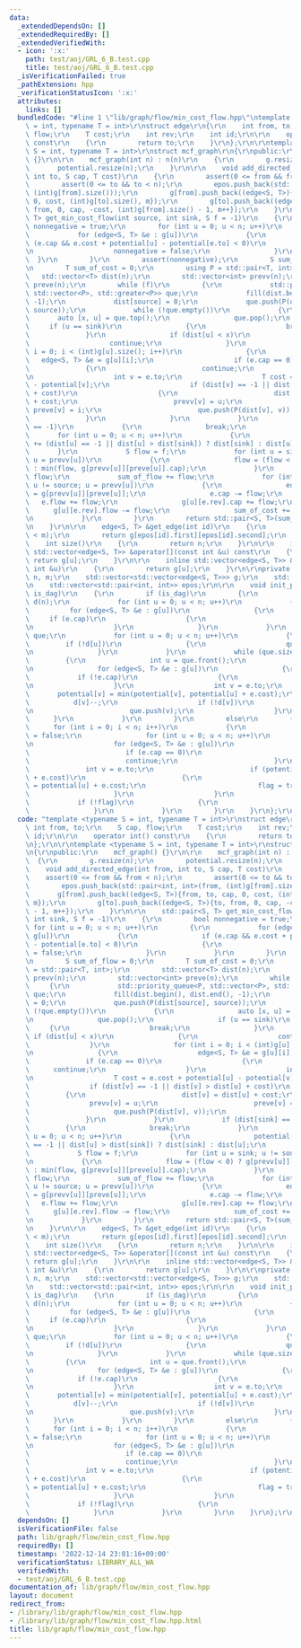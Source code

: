 ```yaml
---
data:
  _extendedDependsOn: []
  _extendedRequiredBy: []
  _extendedVerifiedWith:
  - icon: ':x:'
    path: test/aoj/GRL_6_B.test.cpp
    title: test/aoj/GRL_6_B.test.cpp
  _isVerificationFailed: true
  _pathExtension: hpp
  _verificationStatusIcon: ':x:'
  attributes:
    links: []
  bundledCode: "#line 1 \"lib/graph/flow/min_cost_flow.hpp\"\ntemplate <typename S\
    \ = int, typename T = int>\r\nstruct edge\r\n{\r\n    int from, to;\r\n    S cap,\
    \ flow;\r\n    T cost;\r\n    int rev;\r\n    int id;\r\n\r\n    operator int()\
    \ const\r\n    {\r\n        return to;\r\n    }\r\n};\r\n\r\ntemplate <typename\
    \ S = int, typename T = int>\r\nstruct mcf_graph\r\n{\r\npublic:\r\n    mcf_graph()\
    \ {}\r\n\r\n    mcf_graph(int n) : n(n)\r\n    {\r\n        g.resize(n);\r\n \
    \       potential.resize(n);\r\n    }\r\n\r\n    void add_directed_edge(int from,\
    \ int to, S cap, T cost)\r\n    {\r\n        assert(0 <= from && from < n);\r\n\
    \        assert(0 <= to && to < n);\r\n        epos.push_back(std::pair<int, int>(from,\
    \ (int)g[from].size()));\r\n        g[from].push_back((edge<S, T>){from, to, cap,\
    \ 0, cost, (int)g[to].size(), m});\r\n        g[to].push_back((edge<S, T>){to,\
    \ from, 0, cap, -cost, (int)g[from].size() - 1, m++});\r\n    }\r\n\r\n    std::pair<S,\
    \ T> get_min_cost_flow(int source, int sink, S f = -1)\r\n    {\r\n        bool\
    \ nonnegative = true;\r\n        for (int u = 0; u < n; u++)\r\n        {\r\n\
    \            for (edge<S, T> &e : g[u])\r\n            {\r\n                if\
    \ (e.cap && e.cost + potential[u] - potential[e.to] < 0)\r\n                {\r\
    \n                    nonnegative = false;\r\n                }\r\n          \
    \  }\r\n        }\r\n        assert(nonnegative);\r\n        S sum_of_flow = 0;\r\
    \n        T sum_of_cost = 0;\r\n        using P = std::pair<T, int>;\r\n     \
    \   std::vector<T> dist(n);\r\n        std::vector<int> prevv(n);\r\n        std::vector<int>\
    \ preve(n);\r\n        while (f)\r\n        {\r\n            std::priority_queue<P,\
    \ std::vector<P>, std::greater<P>> que;\r\n            fill(dist.begin(), dist.end(),\
    \ -1);\r\n            dist[source] = 0;\r\n            que.push(P(dist[source],\
    \ source));\r\n            while (!que.empty())\r\n            {\r\n         \
    \       auto [x, u] = que.top();\r\n                que.pop();\r\n           \
    \     if (u == sink)\r\n                {\r\n                    break;\r\n  \
    \              }\r\n                if (dist[u] < x)\r\n                {\r\n\
    \                    continue;\r\n                }\r\n                for (int\
    \ i = 0; i < (int)g[u].size(); i++)\r\n                {\r\n                 \
    \   edge<S, T> &e = g[u][i];\r\n                    if (e.cap == 0)\r\n      \
    \              {\r\n                        continue;\r\n                    }\r\
    \n                    int v = e.to;\r\n                    T cost = e.cost + potential[u]\
    \ - potential[v];\r\n                    if (dist[v] == -1 || dist[v] > dist[u]\
    \ + cost)\r\n                    {\r\n                        dist[v] = dist[u]\
    \ + cost;\r\n                        prevv[v] = u;\r\n                       \
    \ preve[v] = i;\r\n                        que.push(P(dist[v], v));\r\n      \
    \              }\r\n                }\r\n            }\r\n            if (dist[sink]\
    \ == -1)\r\n            {\r\n                break;\r\n            }\r\n     \
    \       for (int u = 0; u < n; u++)\r\n            {\r\n                potential[u]\
    \ += (dist[u] == -1 || dist[u] > dist[sink]) ? dist[sink] : dist[u];\r\n     \
    \       }\r\n            S flow = f;\r\n            for (int u = sink; u != source;\
    \ u = prevv[u])\r\n            {\r\n                flow = (flow < 0) ? g[prevv[u]][preve[u]].cap\
    \ : min(flow, g[prevv[u]][preve[u]].cap);\r\n            }\r\n            f -=\
    \ flow;\r\n            sum_of_flow += flow;\r\n            for (int u = sink;\
    \ u != source; u = prevv[u])\r\n            {\r\n                edge<S, T> &e\
    \ = g[prevv[u]][preve[u]];\r\n                e.cap -= flow;\r\n             \
    \   e.flow += flow;\r\n                g[u][e.rev].cap += flow;\r\n          \
    \      g[u][e.rev].flow -= flow;\r\n                sum_of_cost += e.cost * flow;\r\
    \n            }\r\n        }\r\n        return std::pair<S, T>(sum_of_flow, sum_of_cost);\r\
    \n    }\r\n\r\n    edge<S, T> &get_edge(int id)\r\n    {\r\n        assert(id\
    \ < m);\r\n        return g[epos[id].first][epos[id].second];\r\n    }\r\n\r\n\
    \    int size()\r\n    {\r\n        return n;\r\n    }\r\n\r\n    inline const\
    \ std::vector<edge<S, T>> &operator[](const int &u) const\r\n    {\r\n       \
    \ return g[u];\r\n    }\r\n\r\n    inline std::vector<edge<S, T>> &operator[](const\
    \ int &u)\r\n    {\r\n        return g[u];\r\n    }\r\n\r\nprivate:\r\n    int\
    \ n, m;\r\n    std::vector<std::vector<edge<S, T>>> g;\r\n    std::vector<T> potential;\r\
    \n    std::vector<std::pair<int, int>> epos;\r\n\r\n    void init_potential(bool\
    \ is_dag)\r\n    {\r\n        if (is_dag)\r\n        {\r\n            std::vector<int>\
    \ d(n);\r\n            for (int u = 0; u < n; u++)\r\n            {\r\n      \
    \          for (edge<S, T> &e : g[u])\r\n                {\r\n               \
    \     if (e.cap)\r\n                    {\r\n                        d[e.to]++;\r\
    \n                    }\r\n                }\r\n            }\r\n            std::queue<int>\
    \ que;\r\n            for (int u = 0; u < n; u++)\r\n            {\r\n       \
    \         if (!d[u])\r\n                {\r\n                    que.push(u);\r\
    \n                }\r\n            }\r\n            while (que.size())\r\n   \
    \         {\r\n                int u = que.front();\r\n                que.pop();\r\
    \n                for (edge<S, T> &e : g[u])\r\n                {\r\n        \
    \            if (!e.cap)\r\n                    {\r\n                        continue;\r\
    \n                    }\r\n                    int v = e.to;\r\n             \
    \       potential[v] = min(potential[v], potential[u] + e.cost);\r\n         \
    \           d[v]--;\r\n                    if (!d[v])\r\n                    {\r\
    \n                        que.push(v);\r\n                    }\r\n          \
    \      }\r\n            }\r\n        }\r\n        else\r\n        {\r\n      \
    \      for (int i = 0; i < n; i++)\r\n            {\r\n                bool flag\
    \ = false;\r\n                for (int u = 0; u < n; u++)\r\n                {\r\
    \n                    for (edge<S, T> &e : g[u])\r\n                    {\r\n\
    \                        if (e.cap == 0)\r\n                        {\r\n    \
    \                        continue;\r\n                        }\r\n          \
    \              int v = e.to;\r\n                        if (potential[v] > potential[u]\
    \ + e.cost)\r\n                        {\r\n                            potential[v]\
    \ = potential[u] + e.cost;\r\n                            flag = true;\r\n   \
    \                     }\r\n                    }\r\n                }\r\n    \
    \            if (!flag)\r\n                {\r\n                    break;\r\n\
    \                }\r\n            }\r\n        }\r\n    }\r\n};\r\n"
  code: "template <typename S = int, typename T = int>\r\nstruct edge\r\n{\r\n   \
    \ int from, to;\r\n    S cap, flow;\r\n    T cost;\r\n    int rev;\r\n    int\
    \ id;\r\n\r\n    operator int() const\r\n    {\r\n        return to;\r\n    }\r\
    \n};\r\n\r\ntemplate <typename S = int, typename T = int>\r\nstruct mcf_graph\r\
    \n{\r\npublic:\r\n    mcf_graph() {}\r\n\r\n    mcf_graph(int n) : n(n)\r\n  \
    \  {\r\n        g.resize(n);\r\n        potential.resize(n);\r\n    }\r\n\r\n\
    \    void add_directed_edge(int from, int to, S cap, T cost)\r\n    {\r\n    \
    \    assert(0 <= from && from < n);\r\n        assert(0 <= to && to < n);\r\n\
    \        epos.push_back(std::pair<int, int>(from, (int)g[from].size()));\r\n \
    \       g[from].push_back((edge<S, T>){from, to, cap, 0, cost, (int)g[to].size(),\
    \ m});\r\n        g[to].push_back((edge<S, T>){to, from, 0, cap, -cost, (int)g[from].size()\
    \ - 1, m++});\r\n    }\r\n\r\n    std::pair<S, T> get_min_cost_flow(int source,\
    \ int sink, S f = -1)\r\n    {\r\n        bool nonnegative = true;\r\n       \
    \ for (int u = 0; u < n; u++)\r\n        {\r\n            for (edge<S, T> &e :\
    \ g[u])\r\n            {\r\n                if (e.cap && e.cost + potential[u]\
    \ - potential[e.to] < 0)\r\n                {\r\n                    nonnegative\
    \ = false;\r\n                }\r\n            }\r\n        }\r\n        assert(nonnegative);\r\
    \n        S sum_of_flow = 0;\r\n        T sum_of_cost = 0;\r\n        using P\
    \ = std::pair<T, int>;\r\n        std::vector<T> dist(n);\r\n        std::vector<int>\
    \ prevv(n);\r\n        std::vector<int> preve(n);\r\n        while (f)\r\n   \
    \     {\r\n            std::priority_queue<P, std::vector<P>, std::greater<P>>\
    \ que;\r\n            fill(dist.begin(), dist.end(), -1);\r\n            dist[source]\
    \ = 0;\r\n            que.push(P(dist[source], source));\r\n            while\
    \ (!que.empty())\r\n            {\r\n                auto [x, u] = que.top();\r\
    \n                que.pop();\r\n                if (u == sink)\r\n           \
    \     {\r\n                    break;\r\n                }\r\n               \
    \ if (dist[u] < x)\r\n                {\r\n                    continue;\r\n \
    \               }\r\n                for (int i = 0; i < (int)g[u].size(); i++)\r\
    \n                {\r\n                    edge<S, T> &e = g[u][i];\r\n      \
    \              if (e.cap == 0)\r\n                    {\r\n                  \
    \      continue;\r\n                    }\r\n                    int v = e.to;\r\
    \n                    T cost = e.cost + potential[u] - potential[v];\r\n     \
    \               if (dist[v] == -1 || dist[v] > dist[u] + cost)\r\n           \
    \         {\r\n                        dist[v] = dist[u] + cost;\r\n         \
    \               prevv[v] = u;\r\n                        preve[v] = i;\r\n   \
    \                     que.push(P(dist[v], v));\r\n                    }\r\n  \
    \              }\r\n            }\r\n            if (dist[sink] == -1)\r\n   \
    \         {\r\n                break;\r\n            }\r\n            for (int\
    \ u = 0; u < n; u++)\r\n            {\r\n                potential[u] += (dist[u]\
    \ == -1 || dist[u] > dist[sink]) ? dist[sink] : dist[u];\r\n            }\r\n\
    \            S flow = f;\r\n            for (int u = sink; u != source; u = prevv[u])\r\
    \n            {\r\n                flow = (flow < 0) ? g[prevv[u]][preve[u]].cap\
    \ : min(flow, g[prevv[u]][preve[u]].cap);\r\n            }\r\n            f -=\
    \ flow;\r\n            sum_of_flow += flow;\r\n            for (int u = sink;\
    \ u != source; u = prevv[u])\r\n            {\r\n                edge<S, T> &e\
    \ = g[prevv[u]][preve[u]];\r\n                e.cap -= flow;\r\n             \
    \   e.flow += flow;\r\n                g[u][e.rev].cap += flow;\r\n          \
    \      g[u][e.rev].flow -= flow;\r\n                sum_of_cost += e.cost * flow;\r\
    \n            }\r\n        }\r\n        return std::pair<S, T>(sum_of_flow, sum_of_cost);\r\
    \n    }\r\n\r\n    edge<S, T> &get_edge(int id)\r\n    {\r\n        assert(id\
    \ < m);\r\n        return g[epos[id].first][epos[id].second];\r\n    }\r\n\r\n\
    \    int size()\r\n    {\r\n        return n;\r\n    }\r\n\r\n    inline const\
    \ std::vector<edge<S, T>> &operator[](const int &u) const\r\n    {\r\n       \
    \ return g[u];\r\n    }\r\n\r\n    inline std::vector<edge<S, T>> &operator[](const\
    \ int &u)\r\n    {\r\n        return g[u];\r\n    }\r\n\r\nprivate:\r\n    int\
    \ n, m;\r\n    std::vector<std::vector<edge<S, T>>> g;\r\n    std::vector<T> potential;\r\
    \n    std::vector<std::pair<int, int>> epos;\r\n\r\n    void init_potential(bool\
    \ is_dag)\r\n    {\r\n        if (is_dag)\r\n        {\r\n            std::vector<int>\
    \ d(n);\r\n            for (int u = 0; u < n; u++)\r\n            {\r\n      \
    \          for (edge<S, T> &e : g[u])\r\n                {\r\n               \
    \     if (e.cap)\r\n                    {\r\n                        d[e.to]++;\r\
    \n                    }\r\n                }\r\n            }\r\n            std::queue<int>\
    \ que;\r\n            for (int u = 0; u < n; u++)\r\n            {\r\n       \
    \         if (!d[u])\r\n                {\r\n                    que.push(u);\r\
    \n                }\r\n            }\r\n            while (que.size())\r\n   \
    \         {\r\n                int u = que.front();\r\n                que.pop();\r\
    \n                for (edge<S, T> &e : g[u])\r\n                {\r\n        \
    \            if (!e.cap)\r\n                    {\r\n                        continue;\r\
    \n                    }\r\n                    int v = e.to;\r\n             \
    \       potential[v] = min(potential[v], potential[u] + e.cost);\r\n         \
    \           d[v]--;\r\n                    if (!d[v])\r\n                    {\r\
    \n                        que.push(v);\r\n                    }\r\n          \
    \      }\r\n            }\r\n        }\r\n        else\r\n        {\r\n      \
    \      for (int i = 0; i < n; i++)\r\n            {\r\n                bool flag\
    \ = false;\r\n                for (int u = 0; u < n; u++)\r\n                {\r\
    \n                    for (edge<S, T> &e : g[u])\r\n                    {\r\n\
    \                        if (e.cap == 0)\r\n                        {\r\n    \
    \                        continue;\r\n                        }\r\n          \
    \              int v = e.to;\r\n                        if (potential[v] > potential[u]\
    \ + e.cost)\r\n                        {\r\n                            potential[v]\
    \ = potential[u] + e.cost;\r\n                            flag = true;\r\n   \
    \                     }\r\n                    }\r\n                }\r\n    \
    \            if (!flag)\r\n                {\r\n                    break;\r\n\
    \                }\r\n            }\r\n        }\r\n    }\r\n};\r\n"
  dependsOn: []
  isVerificationFile: false
  path: lib/graph/flow/min_cost_flow.hpp
  requiredBy: []
  timestamp: '2022-12-14 23:01:16+09:00'
  verificationStatus: LIBRARY_ALL_WA
  verifiedWith:
  - test/aoj/GRL_6_B.test.cpp
documentation_of: lib/graph/flow/min_cost_flow.hpp
layout: document
redirect_from:
- /library/lib/graph/flow/min_cost_flow.hpp
- /library/lib/graph/flow/min_cost_flow.hpp.html
title: lib/graph/flow/min_cost_flow.hpp
---
```

